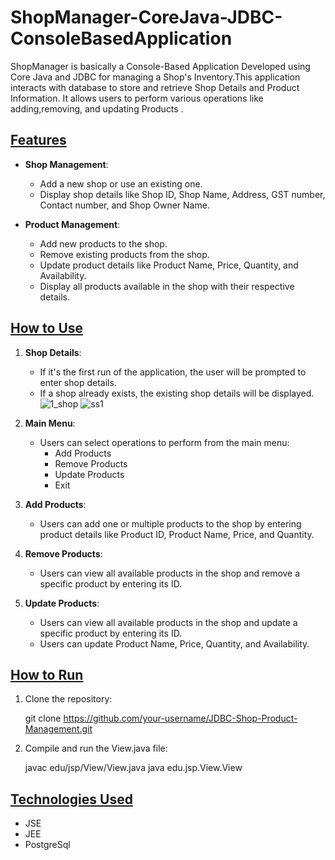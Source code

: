 # ShopManager-CoreJava-JDBC-ConsoleBasedApplication
ShopManager is basically a Console-Based Application Developed using Core Java and JDBC for managing a Shop's Inventory.This application interacts with database to store and retrieve Shop Details and Product Information. It allows users to perform various operations like adding,removing, and updating Products .
## <u><strong>Features</strong></u>

- <strong>Shop Management</strong>:
  - Add a new shop or use an existing one.
  - Display shop details like Shop ID, Shop Name, Address, GST number, Contact number, and Shop Owner Name.

- <strong>Product Management</strong>:
  - Add new products to the shop.
  - Remove existing products from the shop.
  - Update product details like Product Name, Price, Quantity, and Availability.
  - Display all products available in the shop with their respective details.

## <u><strong>How to Use</strong></u>

1. <strong>Shop Details</strong>:
    - If it's the first run of the application, the user will be prompted to enter shop details.
    - If a shop already exists, the existing shop details will be displayed.      
       ![1_shop](https://github.com/user-attachments/assets/0804f902-d816-48e5-bb2d-98acd7ca1e61)
       ![ss1](https://github.com/user-attachments/assets/f8c6f3b6-702a-48e3-8fa1-4c698d27bdcd)



2. <strong>Main Menu</strong>:
    - Users can select operations to perform from the main menu:
        - Add Products
        - Remove Products
        - Update Products
        - Exit

3. <strong>Add Products</strong>:
    - Users can add one or multiple products to the shop by entering product details like Product ID, Product Name, Price, and Quantity.

4. <strong>Remove Products</strong>:
    - Users can view all available products in the shop and remove a specific product by entering its ID.

5. <strong>Update Products</strong>:
    - Users can view all available products in the shop and update a specific product by entering its ID.
    - Users can update Product Name, Price, Quantity, and Availability.

## <u><strong>How to Run</strong></u>

1. Clone the repository:
    
    git clone https://github.com/your-username/JDBC-Shop-Product-Management.git
    

2. Compile and run the View.java file:
    
    javac edu/jsp/View/View.java
    java edu.jsp.View.View
    

## <u><strong>Technologies Used</strong></u>

- JSE
- JEE
- PostgreSql
